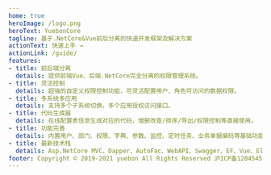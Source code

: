 ```yaml
---
home: true
heroImage: /logo.png
heroText: YuebonCore
tagline: 基于.NetCore&Vue前后分离的快速开发框架及解决方案
actionText: 快速上手 →
actionLink: /guide/
features:
- title: 前后端分离
  details: 提供前端Vue、后端.NetCore完全分离的权限管理系统。
- title: 灵活控制
  details: 超强的自定义权限控制功能，可灵活配置用户、角色可访问的数据权限。
- title: 多系统多应用
  details: 支持多个子系统切换，多个应用授权访问接口。
- title: 代码生成器
  details: 在线配置表信息生成对应的代码，增删改查/排序/导出/权限控制等直接使用。
- title: 功能完善
  details: 内置用户、部门、权限、字典、参数、监控、定时任务、业务单据编码等基础功能。
- title: 最新技术栈
  details: Asp.NetCore MVC、Dapper、AutoFac、WebAPI、Swagger、EF、Vue、Element-ui。
footer: Copyright © 2019-2021 yuebon All Rights Reserved 沪ICP备12045457号 沪公网安备 31011202004690号
---
```




